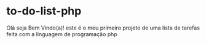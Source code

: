 # to-do-list-php
Olá seja Bem Vindo(a)! este é o meu primeiro projeto de uma lista de tarefas feita com a linguagem de programação php
